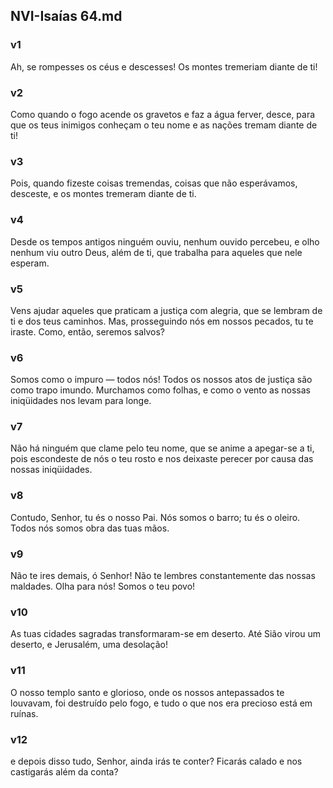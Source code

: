 ## NVI-Isaías 64.md
### v1
 Ah, se rompesses os céus e descesses! Os montes tremeriam diante de ti!
### v2
 Como quando o fogo acende os gravetos e faz a água ferver, desce, para que os teus inimigos conheçam o teu nome e as nações tremam diante de ti!
### v3
 Pois, quando fizeste coisas tremendas, coisas que não esperávamos, desceste, e os montes tremeram diante de ti.
### v4
 Desde os tempos antigos ninguém ouviu, nenhum ouvido percebeu, e olho nenhum viu outro Deus, além de ti, que trabalha para aqueles que nele esperam.
### v5
 Vens ajudar aqueles que praticam a justiça com alegria, que se lembram de ti e dos teus caminhos. Mas, prosseguindo nós em nossos pecados, tu te iraste. Como, então, seremos salvos?
### v6
 Somos como o impuro — todos nós! Todos os nossos atos de justiça são como trapo imundo. Murchamos como folhas, e como o vento as nossas iniqüidades nos levam para longe.
### v7
 Não há ninguém que clame pelo teu nome, que se anime a apegar-se a ti, pois escondeste de nós o teu rosto e nos deixaste perecer por causa das nossas iniqüidades.
### v8
 Contudo, Senhor, tu és o nosso Pai. Nós somos o barro; tu és o oleiro. Todos nós somos obra das tuas mãos.
### v9
 Não te ires demais, ó Senhor! Não te lembres constantemente das nossas maldades. Olha para nós! Somos o teu povo!
### v10
 As tuas cidades sagradas transformaram-se em deserto. Até Sião virou um deserto, e Jerusalém, uma desolação!
### v11
 O nosso templo santo e glorioso, onde os nossos antepassados te louvavam, foi destruído pelo fogo, e tudo o que nos era precioso está em ruínas.
### v12
 e depois disso tudo, Senhor, ainda irás te conter? Ficarás calado e nos castigarás além da conta?
